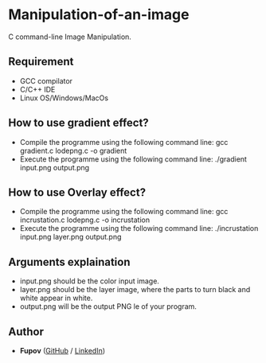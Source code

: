 # Manipulation-of-an-image
C command-line Image Manipulation.

## Requirement

- GCC compilator
- C/C++ IDE
- Linux OS/Windows/MacOs

## How to use gradient effect?

- Compile the programme using the following command line: gcc gradient.c lodepng.c -o gradient
- Execute the programme using the following command line: ./gradient input.png output.png

## How to use Overlay effect?

- Compile the programme using the following command line: gcc incrustation.c lodepng.c -o incrustation
- Execute the programme using the following command line: ./incrustation input.png layer.png output.png

## Arguments explaination

- input.png should be the color input image.
- layer.png should be the layer image, where the parts to turn black and white appear
in white.
- output.png will be the output PNG le of your program.

## Author
* **Fupov** ([GitHub](https://github.com/Fupov/) / [LinkedIn](https://www.linkedin.com/in/tchich-aymane/))
